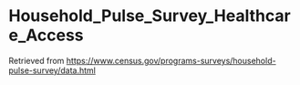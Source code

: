 # Household_Pulse_Survey_Healthcare_Access
Retrieved from https://www.census.gov/programs-surveys/household-pulse-survey/data.html
